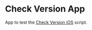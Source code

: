 # Check Version App
App to test the [Check Version iOS](https://github.com/acarolsf/checkVersion-iOS) script.